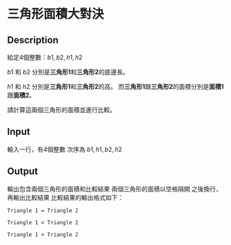 # 三角形面積大對決
## Description

給定4個整數：$b1, b2, h1, h2$ 

 $b1$ 和 $b2$ 分別是**三角形1**和**三角形2**的底邊長。

 $h1$ 和 $h2$ 分別是**三角形1**和**三角形2**的高。
而**三角形1**跟**三角形2**的面積分別是**面積1**跟**面積2**。

請計算這兩個三角形的面積並進行比較。

## Input
輸入一行，有4個整數
次序為 $b1, h1, b2, h2$ 

## Output
輸出包含兩個三角形的面積和比較結果
兩個三角形的面積以空格隔開
之後換行，再輸出比較結果
比較結果的輸出格式如下：

`Triangle 1 = Triangle 2`

`Triangle 1 < Triangle 2`

`Triangle 1 > Triangle 2`
